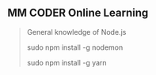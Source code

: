 ## MM CODER Online Learning

> General knowledge of Node.js
> 
> sudo npm install -g nodemon
> 
> sudo npm install -g yarn
